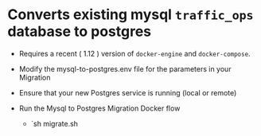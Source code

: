 # Converts existing mysql `traffic_ops` database to postgres

* Requires a recent ( 1.12 ) version of `docker-engine` and `docker-compose`.

* Modify the mysql-to-postgres.env file for the parameters in your Migration 

* Ensure that your new Postgres service is running (local or remote)

* Run the Mysql to Postgres Migration Docker flow
  * `sh migrate.sh
